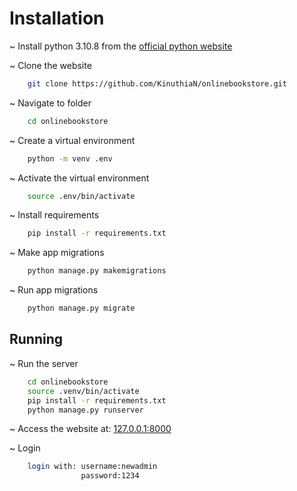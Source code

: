 # Installation

~ Install python 3.10.8 from the [official python website](https://www.python.org/downloads/release/python-3108/)

~ Clone the website

```bash
    git clone https://github.com/KinuthiaN/onlinebookstore.git
```

~ Navigate to folder

```bash
    cd onlinebookstore
```

~ Create a virtual environment

```bash
    python -m venv .env
```

~ Activate the virtual environment

```bash
    source .env/bin/activate
```

~ Install requirements

```bash
    pip install -r requirements.txt
```

~ Make app migrations

```bash
    python manage.py makemigrations
```

~ Run app migrations

```bash
    python manage.py migrate
```

## Running

~ Run the server

```bash
    cd onlinebookstore
    source .venv/bin/activate
    pip install -r requirements.txt
    python manage.py runserver
```

~ Access the website at: [127.0.0.1:8000](http://127.0.0.1:8000)

~ Login

```bash
    login with: username:newadmin
                password:1234
```